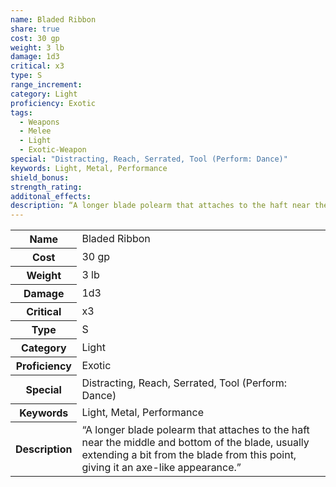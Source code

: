 ```yaml
---
name: Bladed Ribbon
share: true
cost: 30 gp
weight: 3 lb
damage: 1d3
critical: x3
type: S
range_increment: 
category: Light
proficiency: Exotic
tags:
  - Weapons
  - Melee
  - Light
  - Exotic-Weapon
special: "Distracting, Reach, Serrated, Tool (Perform: Dance)"
keywords: Light, Metal, Performance
shield_bonus: 
strength_rating: 
additonal_effects: 
description: “A longer blade polearm that attaches to the haft near the middle and bottom of the blade, usually extending a bit from the blade from this point, giving it an axe-like appearance.”
---
```


<p><span style="overflow-x: auto;"><table><tbody><tr><th>Name</th><td>Bladed Ribbon</td></tr><tr><th>Cost</th><td>30 gp</td></tr><tr><th>Weight</th><td>3 lb</td></tr><tr><th>Damage</th><td>1d3</td></tr><tr><th>Critical</th><td>x3</td></tr><tr><th>Type</th><td>S</td></tr><tr><th>Category</th><td>Light</td></tr><tr><th>Proficiency</th><td>Exotic</td></tr><tr><th>Special</th><td>Distracting, Reach, Serrated, Tool (Perform: Dance)</td></tr><tr><th>Keywords</th><td>Light, Metal, Performance</td></tr><tr><th>Description</th><td>“A longer blade polearm that attaches to the haft near the middle and bottom of the blade, usually extending a bit from the blade from this point, giving it an axe-like appearance.”</td></tr></tbody></table></span></p>